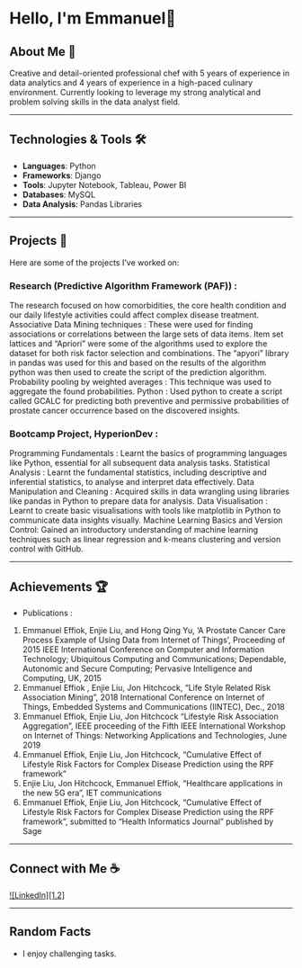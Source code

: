 # Hello, I'm Emmanuel👋

## About Me 📖

Creative and detail-oriented professional chef with 5 years of experience in data analytics and 4 years of experience in a high-paced culinary environment. Currently looking to leverage my strong analytical and problem solving skills in the data analyst field.

---

## Technologies & Tools 🛠️

- **Languages**: Python
- **Frameworks**: Django
- **Tools**: Jupyter Notebook, Tableau, Power BI
- **Databases**: MySQL
- **Data Analysis**: Pandas Libraries

---

## Projects 🌟

Here are some of the projects I've worked on:

### Research (Predictive Algorithm Framework (PAF)) :
The research focused on how comorbidities, the core health condition and our daily lifestyle activities could affect complex disease treatment.
Associative Data Mining techniques : These were used for finding associations or correlations between the large sets of data items. Item set lattices and “Apriori” were some of the algorithms used to explore the dataset for both risk factor selection and combinations. The “apyori” library in pandas was used for this and based on the results of the algorithm python was then used to create the script of the prediction algorithm.
Probability pooling by weighted averages : This technique was used to aggregate the found probabilities.
Python : Used python to create a script called GCALC for predicting both preventive and permissive probabilities of prostate cancer occurrence based on the discovered insights.


### Bootcamp Project, HyperionDev :
Programming Fundamentals : Learnt the basics of programming languages like Python, essential for all subsequent data analysis tasks.
Statistical Analysis : Learnt the fundamental statistics, including descriptive and inferential statistics, to analyse and interpret data effectively.
Data Manipulation and Cleaning : Acquired skills in data wrangling using libraries like pandas in Python to prepare data for analysis.
Data Visualisation : Learnt to create basic visualisations with tools like matplotlib in Python to communicate data insights visually.
Machine Learning Basics and Version Control: Gained an introductory understanding of machine learning techniques such as linear regression and k-means clustering and version control with GitHub.


---

## Achievements 🏆

- Publications :
1. Emmanuel Effiok, Enjie Liu, and Hong Qing Yu, ‘A Prostate Cancer Care Process Example of Using Data from Internet of Things’, Proceeding of 2015 IEEE International Conference on Computer and Information Technology; Ubiquitous Computing and Communications; Dependable, Autonomic and Secure Computing; Pervasive Intelligence and Computing, UK, 2015
2. Emmanuel Effiok , Enjie Liu, Jon Hitchcock, “Life Style Related Risk Association Mining”, 2018 International Conference on Internet of Things, Embedded Systems and Communications (IINTEC), Dec., 2018
3. Emmanuel Effiok, Enjie Liu, Jon Hitchcock “Lifestyle Risk Association Aggregation”, IEEE proceeding of the Fifth IEEE International Workshop on Internet of Things: Networking Applications and Technologies, June 2019
4. Emmanuel Effiok, Enjie Liu, Jon Hitchcock, “Cumulative Effect of Lifestyle Risk Factors for Complex Disease Prediction using the RPF framework”
5. Enjie Liu, Jon Hitchcock, Emmanuel Effiok, “Healthcare applications in the new 5G era”, IET communications
6. Emmanuel Effiok, Enjie Liu, Jon Hitchcock, “Cumulative Effect of Lifestyle Risk Factors for Complex Disease Prediction using the RPF framework”, submitted to “Health Informatics Journal” published by Sage

---

## Connect with Me ☕

[![LinkedIn][1.2]][1]



[1]: (http://linkedin.com/in/immanuel-e-104196114)


---

## Random Facts 

- I enjoy challenging tasks.

